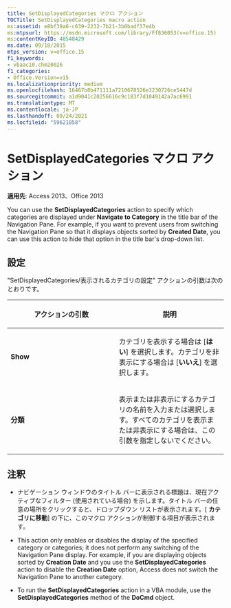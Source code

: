 ```yaml
---
title: SetDisplayedCategories マクロ アクション
TOCTitle: SetDisplayedCategories macro action
ms:assetid: e8bf39a6-c639-2232-7b21-3b0badf37e4b
ms:mtpsurl: https://msdn.microsoft.com/library/Ff836053(v=office.15)
ms:contentKeyID: 48548429
ms.date: 09/18/2015
mtps_version: v=office.15
f1_keywords:
- vbaac10.chm20026
f1_categories:
- Office.Version=v15
ms.localizationpriority: medium
ms.openlocfilehash: 16467b8b471111a7210678526e3230726ce5447d
ms.sourcegitcommit: a1d9041c20256616c9c183f7d1049142a7ac6991
ms.translationtype: MT
ms.contentlocale: ja-JP
ms.lasthandoff: 09/24/2021
ms.locfileid: "59621858"
---
```

# <a name="setdisplayedcategories-macro-action"></a>SetDisplayedCategories マクロ アクション


**適用先**: Access 2013、Office 2013

You can use the **SetDisplayedCategories** action to specify which categories are displayed under **Navigate to Category** in the title bar of the Navigation Pane. For example, if you want to prevent users from switching the Navigation Pane so that it displays objects sorted by **Created Date**, you can use this action to hide that option in the title bar's drop-down list.

## <a name="setting"></a>設定

"SetDisplayedCategories/表示されるカテゴリの設定" アクションの引数は次のとおりです。

<table>
<colgroup>
<col style="width: 50%" />
<col style="width: 50%" />
</colgroup>
<thead>
<tr class="header">
<th><p>アクションの引数</p></th>
<th><p>説明</p></th>
</tr>
</thead>
<tbody>
<tr class="odd">
<td><p><strong>Show</strong></p></td>
<td><p>カテゴリを表示する場合は [<strong>はい</strong>] を選択します。カテゴリを非表示にする場合は [<strong>いいえ</strong>] を選択します。</p></td>
</tr>
<tr class="even">
<td><p><strong>分類</strong></p></td>
<td><p>表示または非表示にするカテゴリの名前を入力または選択します。すべてのカテゴリを表示または非表示にする場合は、この引数を指定しないでください。</p></td>
</tr>
</tbody>
</table>


## <a name="remarks"></a>注釈

  - ナビゲーション ウィンドウのタイトル バーに表示される標題は、現在アクティブなフィルター (使用されている場合) を示します。タイトル バーの任意の場所をクリックすると、ドロップダウン リストが表示されます。[ **カテゴリに移動**] の下に、このマクロ アクションが制御する項目が表示されます。

  - This action only enables or disables the display of the specified category or categories; it does not perform any switching of the Navigation Pane display. For example, if you are displaying objects sorted by **Creation Date** and you use the **SetDisplayedCategories** action to disable the **Creation Date** option, Access does not switch the Navigation Pane to another category.

  - To run the **SetDisplayedCategories** action in a VBA module, use the **SetDisplayedCategories** method of the **DoCmd** object.


